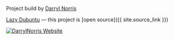 

Project build by [Darryl Norris](http://www.darrylnorris.com)


[Lazy Dubuntu](https://github.com/darol100/lazydubuntu)
&mdash;
this project is [open source]({{ site.source_link }})

<a href="https://twitter.com/darol100"><span class="fa-stack fa-lg">
<i class="fa fa-circle fa-stack-2x"></i>
<i class="fa fa-twitter fa-stack-1x" style="color: black;"></i>
</span></a>
<a href="https://plus.google.com/u/0/+DarrylNorris1">
<span class="fa-stack fa-lg">
<i class="fa fa-circle fa-stack-2x"></i>
<i class="fa fa-google-plus fa-stack-1x" style="color: black;"></i>
</span></a>
<a href="https://www.linkedin.com/in/darrylnorris">
<span class="fa-stack fa-lg">
<i class="fa fa-circle fa-stack-2x"></i>
<i class="fa fa-linkedin fa-stack-1x" style="color: black;"></i>
</span></a>
<a href="https://github.com/darol100">
<span class="fa-stack fa-lg">
<i class="fa fa-circle fa-stack-2x"></i>
<i class="fa fa-github fa-stack-1x" style="color: black;"></i>
</span></a>
<a href="https://www.drupal.org/u/darol100">
<span class="fa-stack fa-lg">
<i class="fa fa-circle fa-stack-2x"></i>
<i class="fa fa-drupal fa-stack-1x" style="color: black;"></i>
</span></a>
<a href="http://www.darrylnorris.com">
<img src="http://darrylnorris.com/sites/all/themes/bootstrap_subtheme/logo.png" style="max-height: 28px;" alt="DarrylNorris Website"></a>
